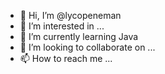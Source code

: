 - 👋 Hi, I’m @lycopeneman
- 👀 I’m interested in ...
- 🌱 I’m currently learning Java
- 💞️ I’m looking to collaborate on ...
- 📫 How to reach me ...

<!---
lycopeneman/lycopeneman is a ✨ special ✨ repository because its `README.md` (this file) appears on your GitHub profile.
You can click the Preview link to take a look at your changes.
--->
